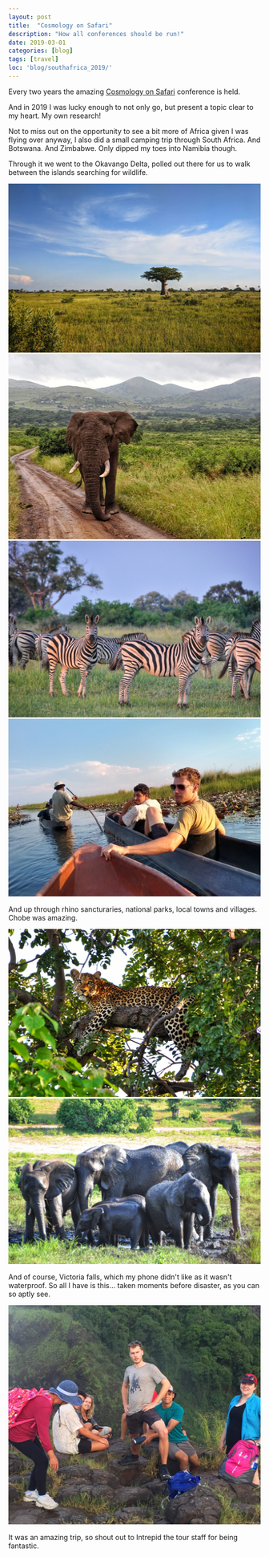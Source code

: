 ```yaml
---
layout: post
title:  "Cosmology on Safari"
description: "How all conferences should be run!"
date: 2019-03-01
categories: [blog]
tags: [travel]
loc: 'blog/southafrica_2019/'
---
```


Every two years the amazing [Cosmology on Safari](https://acru.ukzn.ac.za/~cosmosafari2019/) conference is held.

And in 2019 I was lucky enough to not only go, but present a topic clear to my heart. My own research!

Not to miss out on the opportunity to see a bit more of Africa given I was flying over anyway, I also did a small camping trip through South Africa. And Botswana. And Zimbabwe. Only dipped my toes into Namibia though. 

Through it we went to the Okavango Delta, polled out there for us to walk between the islands searching for wildlife.

![](baobab.jpg)
![](elephant.jpg)
![](zebra.jpg)
![](poling.jpg)

And up through rhino sancturaries, national parks, local towns and villages. Chobe was amazing.

![](cover.jpg)
![](elephants.jpg)

And of course, Victoria falls, which my phone didn't like as it wasn't waterproof. So all I have is this... taken moments before disaster, as you can so aptly see. 

![](pain.jpg)

It was an amazing trip, so shout out to Intrepid the tour staff for being fantastic.

